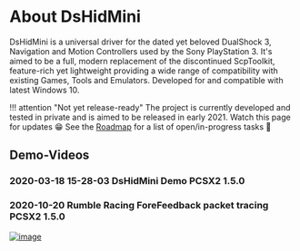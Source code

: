 # About DsHidMini

DsHidMini is a universal driver for the dated yet beloved DualShock 3, Navigation and Motion Controllers used by the Sony PlayStation 3. It's aimed to be a full, modern replacement of the discontinued ScpToolkit, feature-rich yet lightweight providing a wide range of compatibility with existing Games, Tools and Emulators. Developed for and compatible with latest Windows 10.

!!! attention "Not yet release-ready"
    The project is currently developed and tested in private and is aimed to be released in early 2021. Watch this page for updates 😁 See the [Roadmap](Roadmap) for a list of open/in-progress tasks 👀

## Demo-Videos

### 2020-03-18 15-28-03 DsHidMini Demo PCSX2 1.5.0



### 2020-10-20 Rumble Racing ForeFeedback packet tracing PCSX2 1.5.0

<a href="https://www.youtube.com/watch?v=WMlaEr3g3dw" class="glightbox3">
	<img src="https://i3.ytimg.com/vi/WMlaEr3g3dw/hqdefault.jpg" alt="image">
</a>
